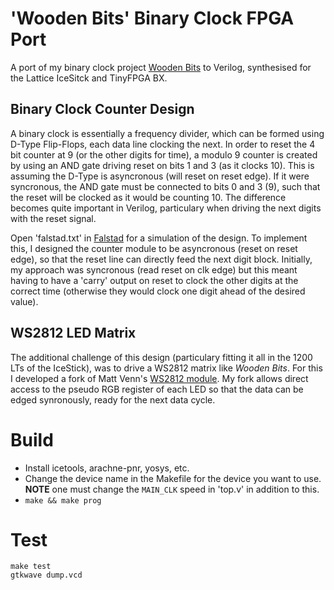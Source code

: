 # 'Wooden Bits' Binary Clock FPGA Port

A port of my binary clock project [Wooden
Bits](https://github.com/tuna-f1sh/wooden-bits) to Verilog, synthesised for
the Lattice IceSitck and TinyFPGA BX.

## Binary Clock Counter Design

A binary clock is essentially a frequency divider, which can be formed using
D-Type Flip-Flops, each data line clocking the next. In order to reset the 4
bit counter at 9 (or the other digits for time), a modulo 9 counter is created
by using an AND gate driving reset on bits 1 and 3 (as it clocks 10). This is
assuming the D-Type is asyncronous (will reset on reset edge). If it were
syncronous, the AND gate must be connected to bits 0 and 3 (9), such that the
reset will be clocked as it would be counting 10. The difference becomes quite
important in Verilog, particulary when driving the next digits with the reset
signal.

Open 'falstad.txt' in [Falstad](http://www.falstad.com/circuit/circuitjs.html)
for a simulation of the design. To implement this, I designed the counter
module to be asyncronous (reset on reset edge), so that the reset line
can directly feed the next digit block. Initially, my approach was syncronous
(read reset on clk edge) but this meant having to have a 'carry' output on reset
to clock the other digits at the correct time (otherwise they would clock one
digit ahead of the desired value).

## WS2812 LED Matrix

The additional challenge of this design (particulary fitting it all in the
1200 LTs of the IceStick), was to drive a WS2812 matrix like _Wooden Bits_.
For this I developed a fork of Matt Venn's [WS2812
module](https://github.com/tuna-f1sh/ws2812-core). My fork allows direct
access to the pseudo RGB register of each LED so that the data can be edged
synronously, ready for the next data cycle.

# Build

* Install icetools, arachne-pnr, yosys, etc.
* Change the device name in the Makefile for the device you want to use.
  **NOTE** one must change the `MAIN_CLK` speed in 'top.v' in addition to
  this.
* `make && make prog`

# Test

```
make test
gtkwave dump.vcd
```
